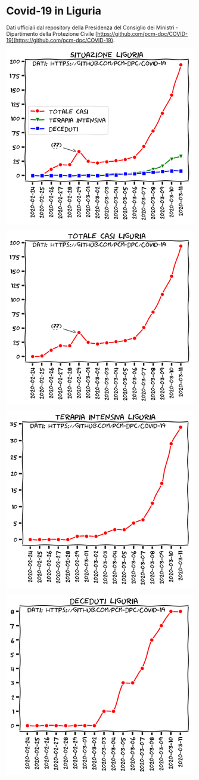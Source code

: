 # Covid-19 in Liguria
Dati ufficiali dal repository della Presidenza del Consiglio dei Ministri - Dipartimento della Protezione Civile [https://github.com/pcm-dpc/COVID-19](https://github.com/pcm-dpc/COVID-19). 

![all](./plots/all.png)

![totale_casi](./plots/totale_casi.png)

![totale_casi](./plots/terapia_intensiva.png)

![totale_casi](./plots/deceduti.png)
